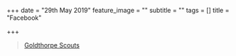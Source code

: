 +++
date = "29th May 2019"
feature_image = ""
subtitle = ""
tags = []
title = "Facebook"

+++
<div id="fb-root"></div>
<script async defer crossorigin="anonymous" src="https://connect.facebook.net/en_GB/sdk.js#xfbml=1&version=v3.3"></script>
<div class="fb-page" data-href="https://www.facebook.com/goldthorpescouts/" data-tabs="timeline" data-width="" data-height="" data-small-header="false" data-adapt-container-width="true" data-hide-cover="false" data-show-facepile="true"><blockquote cite="https://www.facebook.com/goldthorpescouts/" class="fb-xfbml-parse-ignore"><a href="https://www.facebook.com/goldthorpescouts/">Goldthorpe Scouts</a></blockquote></div>